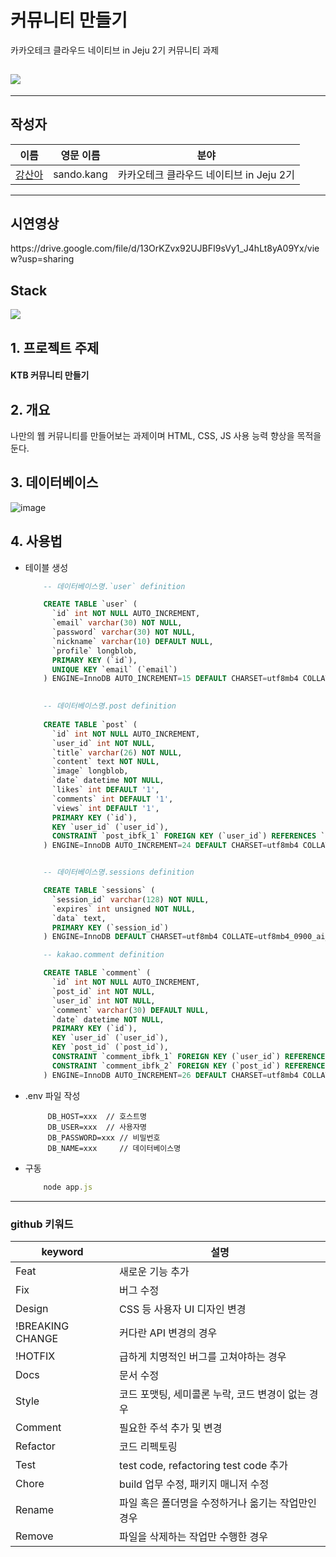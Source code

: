 # 커뮤니티 만들기
카카오테크 클라우드 네이티브 in Jeju 2기 커뮤니티 과제

## <div><img src="https://capsule-render.vercel.app/api?type=waving&color=auto&height=200&section=header&text=산도-커뮤니티BE&fontSize=80" /></div>

- - - - - - - - - - - - - - - -


## 작성자
|이름|영문 이름|분야|
|----|---|---|
|[강산아](https://github.com/gsandoo)|sando.kang|카카오테크 클라우드 네이티브 in Jeju 2기|



- - - - - - - - - - - - - - - - - - - - - - - - - - - -

## 시연영상
<div>https://drive.google.com/file/d/13OrKZvx92UJBFI9sVy1_J4hLt8yA09Yx/view?usp=sharing</div>


## Stack
<div>
    <img src="https://img.shields.io/badge/JS-7DF1E?style=flat&logo=Express&logoColor=white"/>
</div> 


## 1. 프로젝트 주제
<div>
<h4> KTB 커뮤니티 만들기
</div>

## 2. 개요
<p>
        나만의 웹 커뮤니티를 만들어보는 과제이며 HTML, CSS, JS 사용 능력 향상을 목적을 둔다. 

</p>

## 3. 데이터베이스
![image](https://github.com/user-attachments/assets/8d8e1d8b-88b4-473b-bb66-3167a59fbf70)

## 4. 사용법
 - 테이블 생성
    
    ```sql
        -- 데이터베이스명.`user` definition

        CREATE TABLE `user` (
          `id` int NOT NULL AUTO_INCREMENT,
          `email` varchar(30) NOT NULL,
          `password` varchar(30) NOT NULL,
          `nickname` varchar(10) DEFAULT NULL,
          `profile` longblob,
          PRIMARY KEY (`id`),
          UNIQUE KEY `email` (`email`)
        ) ENGINE=InnoDB AUTO_INCREMENT=15 DEFAULT CHARSET=utf8mb4 COLLATE=utf8mb4_0900_ai_ci;

        
        -- 데이터베이스명.post definition
        
        CREATE TABLE `post` (
          `id` int NOT NULL AUTO_INCREMENT,
          `user_id` int NOT NULL,
          `title` varchar(26) NOT NULL,
          `content` text NOT NULL,
          `image` longblob,
          `date` datetime NOT NULL,
          `likes` int DEFAULT '1',
          `comments` int DEFAULT '1',
          `views` int DEFAULT '1',
          PRIMARY KEY (`id`),
          KEY `user_id` (`user_id`),
          CONSTRAINT `post_ibfk_1` FOREIGN KEY (`user_id`) REFERENCES `user` (`id`) ON DELETE CASCADE
        ) ENGINE=InnoDB AUTO_INCREMENT=24 DEFAULT CHARSET=utf8mb4 COLLATE=utf8mb4_0900_ai_ci;


        -- 데이터베이스명.sessions definition

        CREATE TABLE `sessions` (
          `session_id` varchar(128) NOT NULL,
          `expires` int unsigned NOT NULL,
          `data` text,
          PRIMARY KEY (`session_id`)
        ) ENGINE=InnoDB DEFAULT CHARSET=utf8mb4 COLLATE=utf8mb4_0900_ai_ci;
    
        -- kakao.comment definition

        CREATE TABLE `comment` (
          `id` int NOT NULL AUTO_INCREMENT,
          `post_id` int NOT NULL,
          `user_id` int NOT NULL,
          `comment` varchar(30) DEFAULT NULL,
          `date` datetime NOT NULL,
          PRIMARY KEY (`id`),
          KEY `user_id` (`user_id`),
          KEY `post_id` (`post_id`),
          CONSTRAINT `comment_ibfk_1` FOREIGN KEY (`user_id`) REFERENCES `user` (`id`) ON DELETE CASCADE,
          CONSTRAINT `comment_ibfk_2` FOREIGN KEY (`post_id`) REFERENCES `post` (`id`) ON DELETE CASCADE
        ) ENGINE=InnoDB AUTO_INCREMENT=26 DEFAULT CHARSET=utf8mb4 COLLATE=utf8mb4_0900_ai_ci;
    
    
    ```
- .env 파일 작성
   ``` env
        DB_HOST=xxx  // 호스트명         
        DB_USER=xxx  // 사용자명            
        DB_PASSWORD=xxx // 비밀번호
        DB_NAME=xxx     // 데이터베이스명 
  ```     

- 구동
    ``` javascript
        node app.js
   ```
--------------------------------------------------------------------------------------------
  ### github 키워드

|keyword|설명|
|----|---|
|Feat|새로운 기능 추가|
|Fix|버그 수정|
|Design|CSS 등 사용자 UI 디자인 변경|
|!BREAKING CHANGE|커다란 API 변경의 경우|
|!HOTFIX|급하게 치명적인 버그를 고쳐야하는 경우|
|Docs|문서 수정|
|Style|코드 포맷팅, 세미콜론 누락, 코드 변경이 없는 경우|
|Comment|필요한 주석 추가 및 변경|
|Refactor|코드 리펙토링|
|Test|test code, refactoring test code 추가|
|Chore|build 업무 수정, 패키지 매니저 수정|
|Rename|파일 혹은 폴더명을 수정하거나 옮기는 작업만인 경우|
|Remove|파일을 삭제하는 작업만 수행한 경우|
